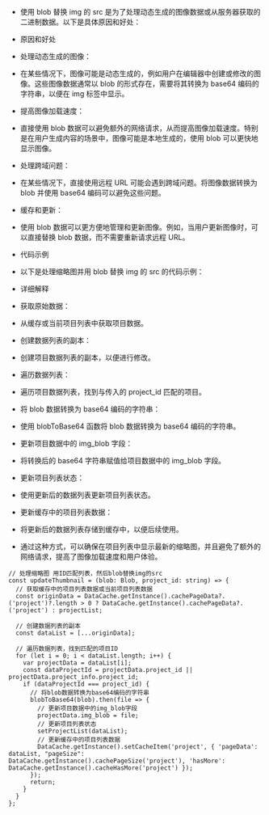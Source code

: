 - 使用 blob 替换 img 的 src 是为了处理动态生成的图像数据或从服务器获取的二进制数据。以下是具体原因和好处：

- 原因和好处
- 处理动态生成的图像：

- 在某些情况下，图像可能是动态生成的，例如用户在编辑器中创建或修改的图像。这些图像数据通常以 blob 的形式存在，需要将其转换为 base64 编码的字符串，以便在 img 标签中显示。
- 提高图像加载速度：

- 直接使用 blob 数据可以避免额外的网络请求，从而提高图像加载速度。特别是在用户生成内容的场景中，图像可能是本地生成的，使用 blob 可以更快地显示图像。
- 处理跨域问题：

- 在某些情况下，直接使用远程 URL 可能会遇到跨域问题。将图像数据转换为 blob 并使用 base64 编码可以避免这些问题。
- 缓存和更新：

- 使用 blob 数据可以更方便地管理和更新图像。例如，当用户更新图像时，可以直接替换 blob 数据，而不需要重新请求远程 URL。
- 代码示例
- 以下是处理缩略图并用 blob 替换 img 的 src 的代码示例：

- 详细解释
- 获取原始数据：

- 从缓存或当前项目列表中获取项目数据。
- 创建数据列表的副本：

- 创建项目数据列表的副本，以便进行修改。
- 遍历数据列表：

- 遍历项目数据列表，找到与传入的 project_id 匹配的项目。
- 将 blob 数据转换为 base64 编码的字符串：

- 使用 blobToBase64 函数将 blob 数据转换为 base64 编码的字符串。
- 更新项目数据中的 img_blob 字段：

- 将转换后的 base64 字符串赋值给项目数据中的 img_blob 字段。
- 更新项目列表状态：

- 使用更新后的数据列表更新项目列表状态。
- 更新缓存中的项目列表数据：

- 将更新后的数据列表存储到缓存中，以便后续使用。
- 通过这种方式，可以确保在项目列表中显示最新的缩略图，并且避免了额外的网络请求，提高了图像加载速度和用户体验。

```
// 处理缩略图 用ID匹配列表，然后blob替换img的src
const updateThumbnail = (blob: Blob, project_id: string) => {
  // 获取缓存中的项目列表数据或当前项目列表数据
  const originData = DataCache.getInstance().cachePageData?.('project')?.length > 0 ? DataCache.getInstance().cachePageData?.('project') : projectList;

  // 创建数据列表的副本
  const dataList = [...originData];

  // 遍历数据列表，找到匹配的项目ID
  for (let i = 0; i < dataList.length; i++) {
    var projectData = dataList[i];
    const dataProjectId = projectData.project_id || projectData.project_info.project_id;
    if (dataProjectId === project_id) {
      // 将blob数据转换为base64编码的字符串
      blobToBase64(blob).then(file => {
        // 更新项目数据中的img_blob字段
        projectData.img_blob = file;
        // 更新项目列表状态
        setProjectList(dataList);
        // 更新缓存中的项目列表数据
        DataCache.getInstance().setCacheItem('project', { 'pageData': dataList, "pageSize": DataCache.getInstance().cachePageSize('project'), 'hasMore': DataCache.getInstance().cacheHasMore('project') });
      });
      return;
    }
  }
};
```
